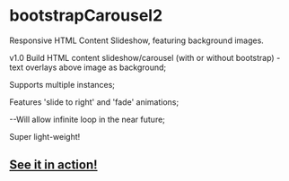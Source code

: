 # bootstrapCarousel2
Responsive HTML Content Slideshow, featuring background images.

v1.0
Build HTML content slideshow/carousel (with or without bootstrap) - text overlays above image as background;

Supports multiple instances;

Features 'slide to right' and 'fade' animations;

--Will allow infinite loop in the near future;

Super light-weight!


<a href="http://www.pedroserpa.com/bootstrapCarousel2/index.html" target="_blank"><h2>See it in action!</h2></a>

